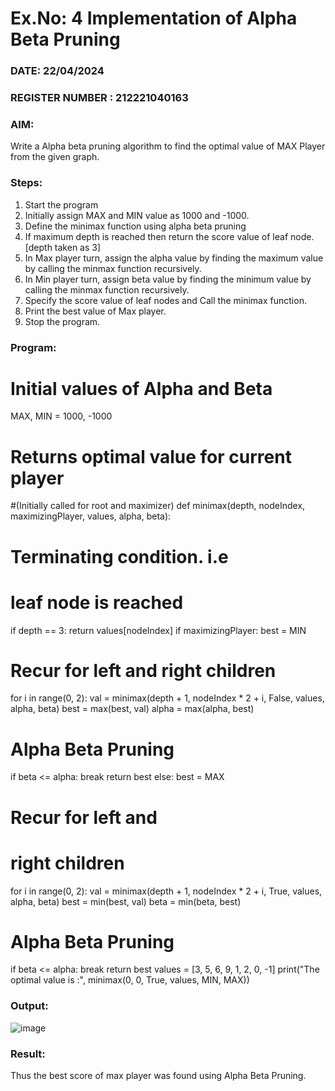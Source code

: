 # Ex.No: 4   Implementation of Alpha Beta Pruning 
### DATE: 22/04/2024                                                                         
### REGISTER NUMBER : 212221040163
### AIM: 
Write a Alpha beta pruning algorithm to find the optimal value of MAX Player from the given graph.
### Steps:
1. Start the program
2. Initially  assign MAX and MIN value as 1000 and -1000.
3.  Define the minimax function  using alpha beta pruning
4.  If maximum depth is reached then return the score value of leaf node. [depth taken as 3]
5.  In Max player turn, assign the alpha value by finding the maximum value by calling the minmax function recursively.
6.  In Min player turn, assign beta value by finding the minimum value by calling the minmax function recursively.
7.  Specify the score value of leaf nodes and Call the minimax function.
8.  Print the best value of Max player.
9.  Stop the program. 

### Program:
# Initial values of Alpha and Beta
MAX, MIN = 1000, -1000
# Returns optimal value for current player
#(Initially called for root and maximizer)
def minimax(depth, nodeIndex, maximizingPlayer,
values, alpha, beta):
# Terminating condition. i.e
# leaf node is reached
if depth == 3:
return values[nodeIndex]
if maximizingPlayer:
best = MIN
# Recur for left and right children
for i in range(0, 2):
val = minimax(depth + 1, nodeIndex * 2 + i,
False, values, alpha, beta)
best = max(best, val)
alpha = max(alpha, best)
# Alpha Beta Pruning
if beta <= alpha:
break
return best
else:
best = MAX
# Recur for left and
# right children
for i in range(0, 2):
val = minimax(depth + 1, nodeIndex * 2 + i,
True, values, alpha, beta)
best = min(best, val)
beta = min(beta, best)
# Alpha Beta Pruning
if beta <= alpha:
break
return best
values = [3, 5, 6, 9, 1, 2, 0, -1]
print("The optimal value is :", minimax(0, 0, True, values, MIN, MAX))










### Output:
![image](https://github.com/srivarshan123/BFS/assets/103185133/86394ac2-2b36-4ed6-acf0-82507c6d386b)



### Result:
Thus the best score of max player was found using Alpha Beta Pruning.
